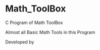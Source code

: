 # Math_ToolBox
C Program of Math ToolBox

Almost all Basic Math Tools in this Program

Developed by <Kartik Sharma>